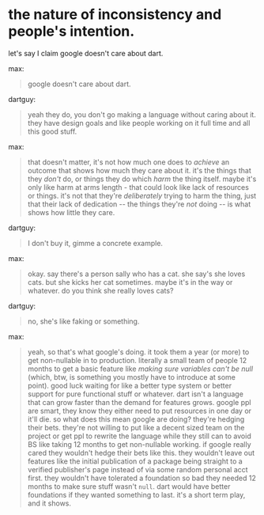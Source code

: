 # the nature of inconsistency and people's intention.

let's say I claim google doesn't care about dart.

max:
>google doesn't care about dart.

dartguy:
>yeah they do, you don't go making a language without caring about it. they have design goals and like people working on it full time and all this good stuff.

max:
>that doesn't matter, it's not how much one does to *achieve* an outcome that shows how much they care about it.
it's the things that they *don't* do, or things they do which *harm* the thing itself.
maybe it's only like harm at arms length - that could look like lack of resources or things.
it's not that they're *deliberately* trying to harm the thing, just that their lack of dedication -- the things they're *not* doing -- is what shows how little they care.

dartguy:
>I don't buy it, gimme a concrete example.

max:
> okay. say there's a person sally who has a cat. she say's she loves cats. but she kicks her cat sometimes. maybe it's in the way or whatever.
do you think she really loves cats?

dartguy:
> no, she's like faking or something.

max:
> yeah, so that's what google's doing. it took them a year (or more) to get non-nullable in to production.
literally a small team of people 12 months to get a basic feature like *making sure variables can't be null* (which, btw, is something you mostly have to introduce at some point).
good luck waiting for like a better type system or better support for pure functional stuff or whatever.
dart isn't a language that can grow faster than the demand for features grows.
google ppl are smart, they know they either need to put resources in one day or it'll die.
so what does this mean google are doing? they're hedging their bets.
they're not willing to put like a decent sized team on the project or get ppl to rewrite the language while they still can to avoid BS like taking 12 months to get non-nullable working.
if google really cared they wouldn't hedge their bets like this.
they wouldn't leave out features like the initial publication of a package being straight to a verified publisher's page instead of via some random personal acct first.
they wouldn't have tolerated a foundation so bad they needed 12 months to make sure stuff wasn't `null`.
dart would have better foundations if they wanted something to last.
it's a short term play, and it shows.
